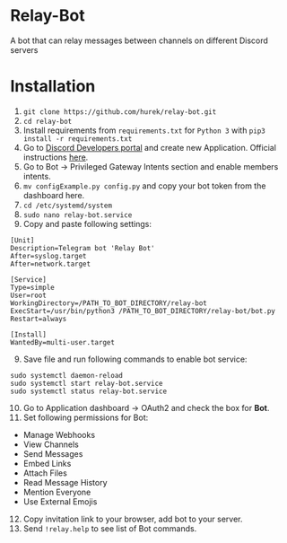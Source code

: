 # Relay-Bot

A bot that can relay messages between channels on different Discord servers

# Installation
1. `git clone https://github.com/hurek/relay-bot.git`
2. `cd relay-bot`
2. Install requirements from `requirements.txt` for `Python 3` with `pip3 install -r requirements.txt`
3. Go to [Discord Developers portal](https://discord.com/developers/) and create new Application. Official instructions [here](https://discordpy.readthedocs.io/en/latest/discord.html).
4. Go to Bot -> Privileged Gateway Intents section and enable members intents.
5. `mv configExample.py config.py` and copy your bot token from the dashboard here.
6. `cd /etc/systemd/system`
7. `sudo nano relay-bot.service`
8. Copy and paste following settings:
```
[Unit]
Description=Telegram bot 'Relay Bot'
After=syslog.target
After=network.target

[Service]
Type=simple
User=root
WorkingDirectory=/PATH_TO_BOT_DIRECTORY/relay-bot
ExecStart=/usr/bin/python3 /PATH_TO_BOT_DIRECTORY/relay-bot/bot.py
Restart=always

[Install]
WantedBy=multi-user.target
```
9. Save file and run following commands to enable bot service:
```
sudo systemctl daemon-reload
sudo systemctl start relay-bot.service
sudo systemctl status relay-bot.service
```
10. Go to Application dashboard -> OAuth2 and check the box for **Bot**.
11. Set following permissions for Bot:
* Manage Webhooks
* View Channels
* Send Messages
* Embed Links
* Attach Files
* Read Message History
* Mention Everyone
* Use External Emojis
12. Copy invitation link to your browser, add bot to your server.
13. Send `!relay.help` to see list of Bot commands. 
